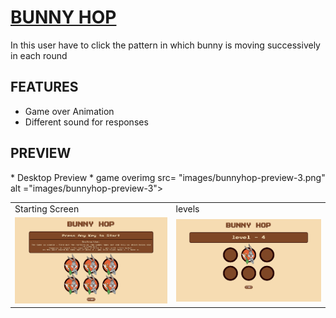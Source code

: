 # <a href= "https://shray0027.github.io/BunnyHop/">BUNNY HOP</a>
In this user have to click the pattern in which bunny is moving successively in each round
## FEATURES
* Game over Animation
* Different sound for responses
## PREVIEW
<table>
<tr>
* Desktop Preview *
</tr>
<tr><td>Starting Screen</td><td>levels</td>
<tr>
<td>
 <img src= "images/bunnyhop-preview-1.png" alt ="images/bunnyhop-preview-1">
</td>
<td><img src= "images/bunnyhop-preview-2.png" alt ="images/bunnyhop-preview-2"></td>
</tr>
<tr>game over</tr>
<tr>img src= "images/bunnyhop-preview-3.png" alt ="images/bunnyhop-preview-3"></tr>
</table>

